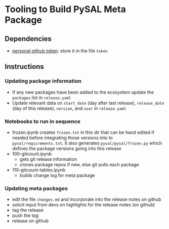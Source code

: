 # Tooling to Build PySAL Meta Package

## Dependencies

- [personal github token](https://help.github.com/en/github/authenticating-to-github/creating-a-personal-access-token-for-the-command-line
): store it in the file `token`

## Instructions

### Updating package information
- If any new packages have been added to the ecosystem update the `packages` list in `release.yaml` 
- Update relevant data on `start_date` (day after last release), `release_date` (day
  of this release), `version`, and `user` in `release.yaml`

### Notebooks to run in sequence
- frozen.ipynb creates `frozen.txt` in this dir that can be hand edited if needed before integrating those versions into to `pysal/requirements.txt`. It also generates `pysal/pysal/frozen.py` which defines the package versions going into this release
- 100-gitcount.ipynb
  - gets git release information
  - clones package repos if new, else git pulls each package
- 110-gitcount-tables.ipynb
  - builds change log for meta package

### Updating meta packages
- edit the file `changes.md` and incorporate into the release notes on github
- solicit input from devs on highlights for the release notes (on github)
- tag the release
- push the tag
- release on github

